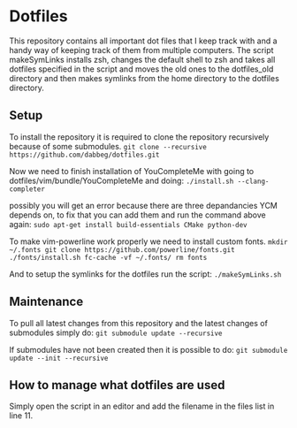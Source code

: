 # Dotfiles
This repository contains all important dot files that I keep track with and a handy way of keeping track of them from multiple computers. The script makeSymLinks installs zsh, changes the default shell to zsh and takes all dotfiles specified in the script and moves the old ones to the dotfiles_old directory and then makes symlinks from the home directory to the dotfiles directory.


## Setup
To install the repository it is required to clone the repository recursively because of some submodules.
`git clone --recursive https://github.com/dabbeg/dotfiles.git`

Now we need to finish installation of YouCompleteMe with going to dotfiles/vim/bundle/YouCompleteMe and doing:
`./install.sh --clang-completer`

possibly you will get an error because there are three depandancies YCM depends on, to fix that you can add them and run the command above again:
`sudo apt-get install build-essentials CMake python-dev`

To make vim-powerline work properly we need to install custom fonts.
`mkdir ~/.fonts
git clone https://github.com/powerline/fonts.git
./fonts/install.sh
fc-cache -vf ~/.fonts/
rm fonts`

And to setup the symlinks for the dotfiles run the script:
`./makeSymLinks.sh`


## Maintenance
To pull all latest changes from this repository and the latest changes of submodules simply do:
`git submodule update --recursive`

If submodules have not been created then it is possible to do:
`git submodule update --init --recursive`


## How to manage what dotfiles are used
Simply open the script in an editor and add the filename in the files list in line 11.
